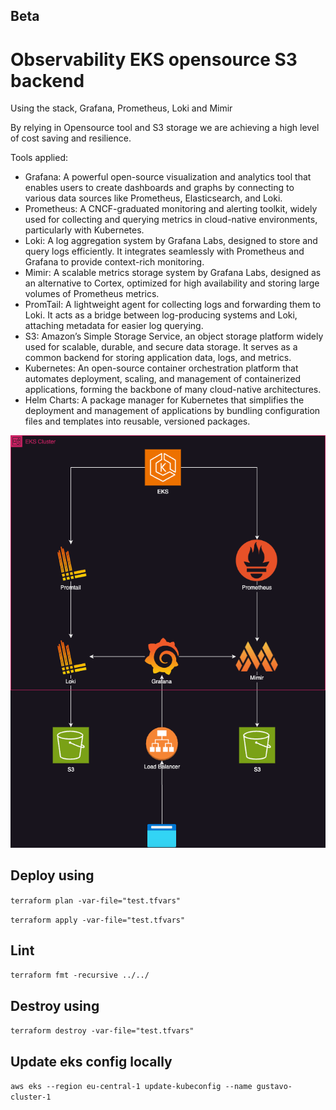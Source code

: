 ## Beta
# Observability EKS opensource S3 backend

Using the stack, Grafana, Prometheus, Loki and Mimir

By relying in Opensource tool and S3 storage we are achieving a high level of cost saving and resilience.

Tools applied:

- Grafana: A powerful open-source visualization and analytics tool that enables users to create dashboards and graphs by connecting to various data sources like Prometheus, Elasticsearch, and Loki.
- Prometheus: A CNCF-graduated monitoring and alerting toolkit, widely used for collecting and querying metrics in cloud-native environments, particularly with Kubernetes.
- Loki: A log aggregation system by Grafana Labs, designed to store and query logs efficiently. It integrates seamlessly with Prometheus and Grafana to provide context-rich monitoring.
- Mimir: A scalable metrics storage system by Grafana Labs, designed as an alternative to Cortex, optimized for high availability and storing large volumes of Prometheus metrics.
- PromTail: A lightweight agent for collecting logs and forwarding them to Loki. It acts as a bridge between log-producing systems and Loki, attaching metadata for easier log querying.
- S3: Amazon’s Simple Storage Service, an object storage platform widely used for scalable, durable, and secure data storage. It serves as a common backend for storing application data, logs, and metrics.
- Kubernetes: An open-source container orchestration platform that automates deployment, scaling, and management of containerized applications, forming the backbone of many cloud-native architectures.
- Helm Charts: A package manager for Kubernetes that simplifies the deployment and management of applications by bundling configuration files and templates into reusable, versioned packages.


![img.png](Observability-landscape.drawio.png)

## Deploy using

```terraform plan -var-file="test.tfvars"```

```terraform apply -var-file="test.tfvars"```

## Lint

`terraform fmt -recursive ../../ `

## Destroy using

```terraform destroy -var-file="test.tfvars"```


## Update eks config locally

`aws eks --region eu-central-1 update-kubeconfig --name gustavo-cluster-1`


